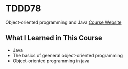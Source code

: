 # TDDD78
Object-oriented programming and Java
[Course Website](https://www.ida.liu.se/~TDDD78/)

## What I Learned in This Course
- Java
- The basics of geeneral object-oriented programming
- Object-oriented programming in java
